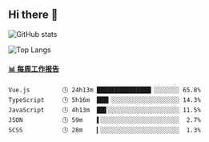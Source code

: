 ## Hi there 👋

![GitHub stats](https://github-readme-stats.orilight.top/api?username=orilights)

![Top Langs](https://github-readme-stats.orilight.top/api/top-langs/?username=orilights&layout=compact)

<!-- waka-box start -->
#### <a href="https://gist.github.com/92c8d5b388768c10efcba86e82b7c4fb" target="_blank">📊 每周工作报告</a>
```text
Vue.js         🕓 24h13m ███████████████▏░░░░░░░ 65.8%
TypeScript     🕓 5h16m  ███▎░░░░░░░░░░░░░░░░░░░ 14.3%
JavaScript     🕓 4h13m  ██▋░░░░░░░░░░░░░░░░░░░░ 11.5%
JSON           🕓 59m    ▌░░░░░░░░░░░░░░░░░░░░░░  2.7%
SCSS           🕓 28m    ▎░░░░░░░░░░░░░░░░░░░░░░  1.3%
```
<!-- Powered by https://github.com/journey-ad/waka-box-go . -->
<!-- waka-box end -->

